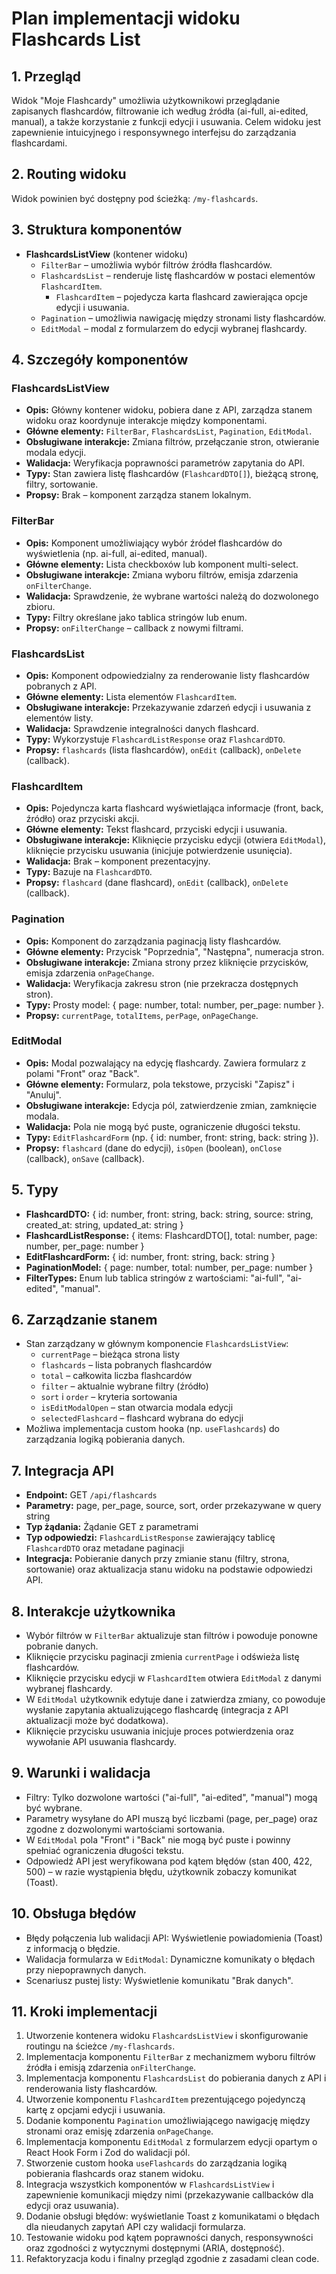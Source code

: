 # Plan implementacji widoku Flashcards List

## 1. Przegląd
Widok "Moje Flashcardy" umożliwia użytkownikowi przeglądanie zapisanych flashcardów, filtrowanie ich według źródła (ai-full, ai-edited, manual), a także korzystanie z funkcji edycji i usuwania. Celem widoku jest zapewnienie intuicyjnego i responsywnego interfejsu do zarządzania flashcardami.

## 2. Routing widoku
Widok powinien być dostępny pod ścieżką: `/my-flashcards`.

## 3. Struktura komponentów
- **FlashcardsListView** (kontener widoku)
  - `FilterBar` – umożliwia wybór filtrów źródła flashcardów.
  - `FlashcardsList` – renderuje listę flashcardów w postaci elementów `FlashcardItem`.
    - `FlashcardItem` – pojedycza karta flashcard zawierająca opcje edycji i usuwania.
  - `Pagination` – umożliwia nawigację między stronami listy flashcardów.
  - `EditModal` – modal z formularzem do edycji wybranej flashcardy.

## 4. Szczegóły komponentów
### FlashcardsListView
- **Opis:** Główny kontener widoku, pobiera dane z API, zarządza stanem widoku oraz koordynuje interakcje między komponentami.
- **Główne elementy:** `FilterBar`, `FlashcardsList`, `Pagination`, `EditModal`.
- **Obsługiwane interakcje:** Zmiana filtrów, przełączanie stron, otwieranie modala edycji.
- **Walidacja:** Weryfikacja poprawności parametrów zapytania do API.
- **Typy:** Stan zawiera listę flashcardów (`FlashcardDTO[]`), bieżącą stronę, filtry, sortowanie.
- **Propsy:** Brak – komponent zarządza stanem lokalnym.

### FilterBar
- **Opis:** Komponent umożliwiający wybór źródeł flashcardów do wyświetlenia (np. ai-full, ai-edited, manual).
- **Główne elementy:** Lista checkboxów lub komponent multi-select.
- **Obsługiwane interakcje:** Zmiana wyboru filtrów, emisja zdarzenia `onFilterChange`.
- **Walidacja:** Sprawdzenie, że wybrane wartości należą do dozwolonego zbioru.
- **Typy:** Filtry określane jako tablica stringów lub enum.
- **Propsy:** `onFilterChange` – callback z nowymi filtrami.

### FlashcardsList
- **Opis:** Komponent odpowiedzialny za renderowanie listy flashcardów pobranych z API.
- **Główne elementy:** Lista elementów `FlashcardItem`.
- **Obsługiwane interakcje:** Przekazywanie zdarzeń edycji i usuwania z elementów listy.
- **Walidacja:** Sprawdzenie integralności danych flashcard.
- **Typy:** Wykorzystuje `FlashcardListResponse` oraz `FlashcardDTO`.
- **Propsy:** `flashcards` (lista flashcardów), `onEdit` (callback), `onDelete` (callback).

### FlashcardItem
- **Opis:** Pojedyncza karta flashcard wyświetlająca informacje (front, back, źródło) oraz przyciski akcji.
- **Główne elementy:** Tekst flashcard, przyciski edycji i usuwania.
- **Obsługiwane interakcje:** Kliknięcie przycisku edycji (otwiera `EditModal`), kliknięcie przycisku usuwania (inicjuje potwierdzenie usunięcia).
- **Walidacja:** Brak – komponent prezentacyjny.
- **Typy:** Bazuje na `FlashcardDTO`.
- **Propsy:** `flashcard` (dane flashcard), `onEdit` (callback), `onDelete` (callback).

### Pagination
- **Opis:** Komponent do zarządzania paginacją listy flashcardów.
- **Główne elementy:** Przycisk "Poprzednia", "Następna", numeracja stron.
- **Obsługiwane interakcje:** Zmiana strony przez kliknięcie przycisków, emisja zdarzenia `onPageChange`.
- **Walidacja:** Weryfikacja zakresu stron (nie przekracza dostępnych stron).
- **Typy:** Prosty model: { page: number, total: number, per_page: number }.
- **Propsy:** `currentPage`, `totalItems`, `perPage`, `onPageChange`.

### EditModal
- **Opis:** Modal pozwalający na edycję flashcardy. Zawiera formularz z polami "Front" oraz "Back".
- **Główne elementy:** Formularz, pola tekstowe, przyciski "Zapisz" i "Anuluj".
- **Obsługiwane interakcje:** Edycja pól, zatwierdzenie zmian, zamknięcie modala.
- **Walidacja:** Pola nie mogą być puste, ograniczenie długości tekstu.
- **Typy:** `EditFlashcardForm` (np. { id: number, front: string, back: string }).
- **Propsy:** `flashcard` (dane do edycji), `isOpen` (boolean), `onClose` (callback), `onSave` (callback).

## 5. Typy
- **FlashcardDTO:** { id: number, front: string, back: string, source: string, created_at: string, updated_at: string }
- **FlashcardListResponse:** { items: FlashcardDTO[], total: number, page: number, per_page: number }
- **EditFlashcardForm:** { id: number, front: string, back: string }
- **PaginationModel:** { page: number, total: number, per_page: number }
- **FilterTypes:** Enum lub tablica stringów z wartościami: "ai-full", "ai-edited", "manual".

## 6. Zarządzanie stanem
- Stan zarządzany w głównym komponencie `FlashcardsListView`:
  - `currentPage` – bieżąca strona listy
  - `flashcards` – lista pobranych flashcardów
  - `total` – całkowita liczba flashcardów
  - `filter` – aktualnie wybrane filtry (źródło)
  - `sort` i `order` – kryteria sortowania
  - `isEditModalOpen` – stan otwarcia modala edycji
  - `selectedFlashcard` – flashcard wybrana do edycji
- Możliwa implementacja custom hooka (np. `useFlashcards`) do zarządzania logiką pobierania danych.

## 7. Integracja API
- **Endpoint:** GET `/api/flashcards`
- **Parametry:** page, per_page, source, sort, order przekazywane w query string
- **Typ żądania:** Żądanie GET z parametrami
- **Typ odpowiedzi:** `FlashcardListResponse` zawierający tablicę `FlashcardDTO` oraz metadane paginacji
- **Integracja:** Pobieranie danych przy zmianie stanu (filtry, strona, sortowanie) oraz aktualizacja stanu widoku na podstawie odpowiedzi API.

## 8. Interakcje użytkownika
- Wybór filtrów w `FilterBar` aktualizuje stan filtrów i powoduje ponowne pobranie danych.
- Kliknięcie przycisku paginacji zmienia `currentPage` i odświeża listę flashcardów.
- Kliknięcie przycisku edycji w `FlashcardItem` otwiera `EditModal` z danymi wybranej flashcardy.
- W `EditModal` użytkownik edytuje dane i zatwierdza zmiany, co powoduje wysłanie zapytania aktualizującego flashcardę (integracja z API aktualizacji może być dodatkowa).
- Kliknięcie przycisku usuwania inicjuje proces potwierdzenia oraz wywołanie API usuwania flashcardy.

## 9. Warunki i walidacja
- Filtry: Tylko dozwolone wartości ("ai-full", "ai-edited", "manual") mogą być wybrane.
- Parametry wysyłane do API muszą być liczbami (page, per_page) oraz zgodne z dozwolonymi wartościami sortowania.
- W `EditModal` pola "Front" i "Back" nie mogą być puste i powinny spełniać ograniczenia długości tekstu.
- Odpowiedź API jest weryfikowana pod kątem błędów (stan 400, 422, 500) – w razie wystąpienia błędu, użytkownik zobaczy komunikat (Toast).

## 10. Obsługa błędów
- Błędy połączenia lub walidacji API: Wyświetlenie powiadomienia (Toast) z informacją o błędzie.
- Walidacja formularza w `EditModal`: Dynamiczne komunikaty o błędach przy niepoprawnych danych.
- Scenariusz pustej listy: Wyświetlenie komunikatu "Brak danych".

## 11. Kroki implementacji
1. Utworzenie kontenera widoku `FlashcardsListView` i skonfigurowanie routingu na ścieżce `/my-flashcards`.
2. Implementacja komponentu `FilterBar` z mechanizmem wyboru filtrów źródła i emisją zdarzenia `onFilterChange`.
3. Implementacja komponentu `FlashcardsList` do pobierania danych z API i renderowania listy flashcardów.
4. Utworzenie komponentu `FlashcardItem` prezentującego pojedynczą kartę z opcjami edycji i usuwania.
5. Dodanie komponentu `Pagination` umożliwiającego nawigację między stronami oraz emisję zdarzenia `onPageChange`.
6. Implementacja komponentu `EditModal` z formularzem edycji opartym o React Hook Form i Zod do walidacji pól.
7. Stworzenie custom hooka `useFlashcards` do zarządzania logiką pobierania flashcards oraz stanem widoku.
8. Integracja wszystkich komponentów w `FlashcardsListView` i zapewnienie komunikacji między nimi (przekazywanie callbacków dla edycji oraz usuwania).
9. Dodanie obsługi błędów: wyświetlanie Toast z komunikatami o błędach dla nieudanych zapytań API czy walidacji formularza.
10. Testowanie widoku pod kątem poprawności danych, responsywności oraz zgodności z wytycznymi dostępnymi (ARIA, dostępność).
11. Refaktoryzacja kodu i finalny przegląd zgodnie z zasadami clean code. 